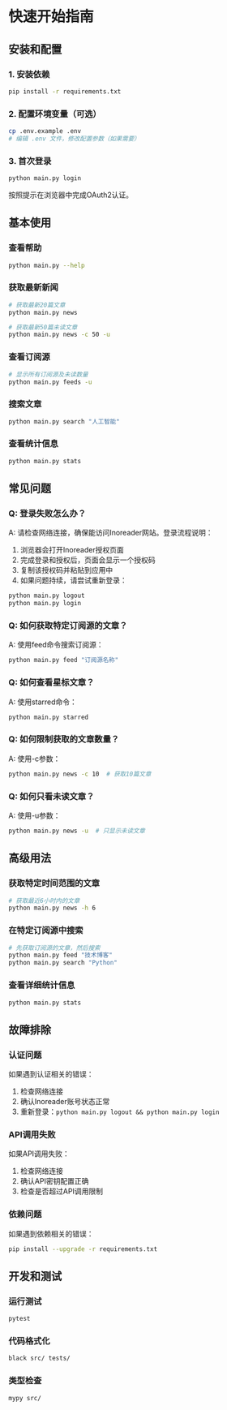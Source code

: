 # 快速开始指南

## 安装和配置

### 1. 安装依赖
```bash
pip install -r requirements.txt
```

### 2. 配置环境变量（可选）
```bash
cp .env.example .env
# 编辑 .env 文件，修改配置参数（如果需要）
```

### 3. 首次登录
```bash
python main.py login
```
按照提示在浏览器中完成OAuth2认证。

## 基本使用

### 查看帮助
```bash
python main.py --help
```

### 获取最新新闻
```bash
# 获取最新20篇文章
python main.py news

# 获取最新50篇未读文章
python main.py news -c 50 -u
```

### 查看订阅源
```bash
# 显示所有订阅源及未读数量
python main.py feeds -u
```

### 搜索文章
```bash
python main.py search "人工智能"
```

### 查看统计信息
```bash
python main.py stats
```

## 常见问题

### Q: 登录失败怎么办？
A: 请检查网络连接，确保能访问Inoreader网站。登录流程说明：
1. 浏览器会打开Inoreader授权页面
2. 完成登录和授权后，页面会显示一个授权码
3. 复制该授权码并粘贴到应用中
4. 如果问题持续，请尝试重新登录：
```bash
python main.py logout
python main.py login
```

### Q: 如何获取特定订阅源的文章？
A: 使用feed命令搜索订阅源：
```bash
python main.py feed "订阅源名称"
```

### Q: 如何查看星标文章？
A: 使用starred命令：
```bash
python main.py starred
```

### Q: 如何限制获取的文章数量？
A: 使用-c参数：
```bash
python main.py news -c 10  # 获取10篇文章
```

### Q: 如何只看未读文章？
A: 使用-u参数：
```bash
python main.py news -u  # 只显示未读文章
```

## 高级用法

### 获取特定时间范围的文章
```bash
# 获取最近6小时内的文章
python main.py news -h 6
```

### 在特定订阅源中搜索
```bash
# 先获取订阅源的文章，然后搜索
python main.py feed "技术博客"
python main.py search "Python"
```

### 查看详细统计信息
```bash
python main.py stats
```

## 故障排除

### 认证问题
如果遇到认证相关的错误：
1. 检查网络连接
2. 确认Inoreader账号状态正常
3. 重新登录：`python main.py logout && python main.py login`

### API调用失败
如果API调用失败：
1. 检查网络连接
2. 确认API密钥配置正确
3. 检查是否超过API调用限制

### 依赖问题
如果遇到依赖相关的错误：
```bash
pip install --upgrade -r requirements.txt
```

## 开发和测试

### 运行测试
```bash
pytest
```

### 代码格式化
```bash
black src/ tests/
```

### 类型检查
```bash
mypy src/
```
